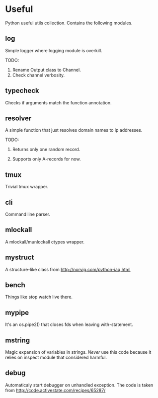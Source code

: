 Useful
======

Python useful utils collection. Contains the following modules.


log
---

Simple logger where logging module is overkill.

TODO:

1. Rename Output class to Channel.
1. Check channel verbosity.


typecheck
---------

Checks if arguments match the function annotation.


resolver
--------

A simple function that just resolves domain names to ip addresses.

TODO:

1. Returns only one random record.

1. Supports only A-records for now.


tmux
----

Trivial tmux wrapper.


cli
---

Command line parser.


mlockall
--------

A mlockall/munlockall ctypes wrapper.


mystruct
--------

A structure-like class from http://norvig.com/python-iaq.html


bench
-----

Things like stop watch live there.


mypipe
------

It's an os.pipe2() that closes fds when leaving with-statement.


mstring
-------

Magic expansion of variables in strings. *Never* use this code
because it relies on inspect module that considered harmful.


debug
-----

Automaticaly start debugger on unhandled exception. The code is
taken from http://code.activestate.com/recipes/65287/
